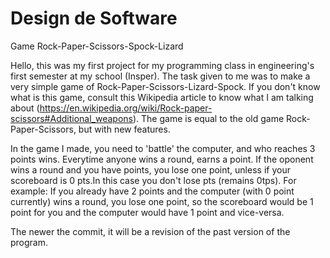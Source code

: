 # Design de Software 
Game Rock-Paper-Scissors-Spock-Lizard
 
  Hello, this was my first project for my programming class in engineering's first semester at my school (Insper). The task given 
to me was to make a very simple game of Rock-Paper-Scissors-Lizard-Spock. If you don't know what is this game, consult this
Wikipedia article to know what I am talking about (https://en.wikipedia.org/wiki/Rock-paper-scissors#Additional_weapons). 
The game is equal to the old game Rock-Paper-Scissors, but with new features.

  In the game I made, you need to 'battle' the computer, and who reaches 3 points wins. Everytime anyone wins a round, earns 
a point. If the oponent wins a round and you have points, you lose one point, unless if your scoreboard is 0 pts.In this case you
don't lose pts (remains 0tps). For example:
    If you already have 2 points and the computer (with 0 point currently) wins a round, you lose one point, so the scoreboard
  would be 1 point for you and the computer would have 1 point and vice-versa. 

  The newer the commit, it will be a revision of the past version of the program. 
